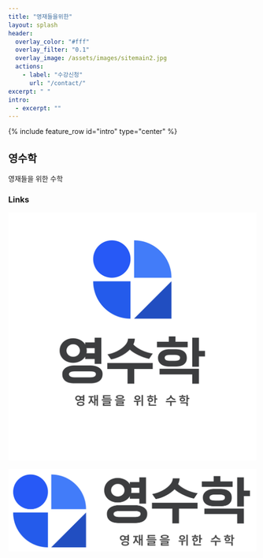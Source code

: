 ```yaml
---
title: "영재들을위한"
layout: splash
header:
  overlay_color: "#fff"
  overlay_filter: "0.1"
  overlay_image: /assets/images/sitemain2.jpg
  actions:
    - label: "수강신청"
      url: "/contact/"
excerpt: " "
intro:
  - excerpt: ""
---
```


{% include feature_row id="intro" type="center" %}

## 영수학

영재들을 위한 수학

### Links

![0math-logo](/assets/images/0math-logo.jpg)

![sitemainblue](/assets/images/sitemainblue.jpg)
